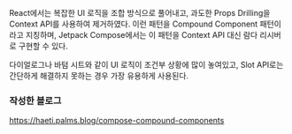 React에서는 복잡한 UI 로직을 조합 방식으로 풀어내고, 과도한 Props Drilling을 Context API를 사용하여 제거하였다. 이런 패턴을 Compound Component 패턴이라고 지칭하며, Jetpack Compose에서는 이 패턴을 Context API 대신 람다 리시버로 구현할 수 있다. 

다이얼로그나 바텀 시트와 같이 UI 로직이 조건부 상황에 많이 놓여있고, Slot API로는 간단하게 해결하지 못하는 경우 가장 유용하게 사용된다. 

### 작성한 블로그

https://haeti.palms.blog/compose-compound-components
